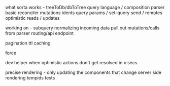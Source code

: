 what sorta works -
treeToDb/dbToTree
query language / composition
parser
basic reconciler
mutations
idents
query params / set-query
send / remotes
optimistic reads / updates

working on -
subquery
normalizing incoming data
pull out mutations/calls from parser
routing/api endpoint

pagination
ttl caching

force

dev helper when optimistic actions don't get resolved in x secs

precise rendering - only updating the components that change
server side rendering
tempids
tests

